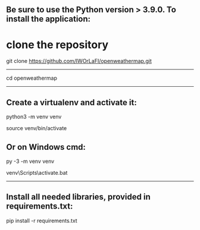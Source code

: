 Be sure to use the Python version > 3.9.0.
To install the application:
-----------
# clone the repository
git clone https://github.com/IWOrLaFI/openweathermap.git

***

cd openweathermap

***
 Create a virtualenv and activate it:
-
 python3 -m venv venv

source venv/bin/activate

Or on Windows cmd:
-
py -3 -m venv venv

venv\Scripts\activate.bat

***
Install all needed libraries, provided in requirements.txt:
-
pip install -r requirements.txt